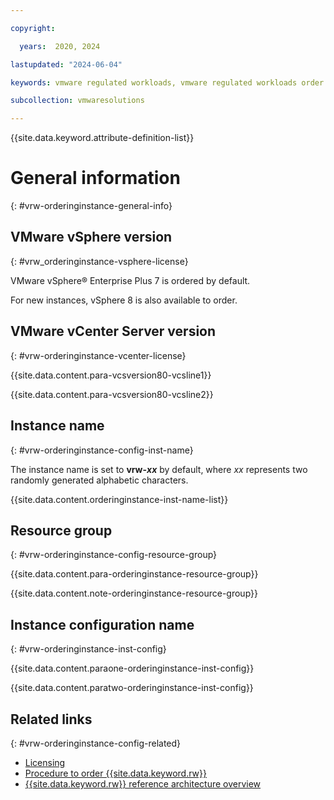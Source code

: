 ```yaml
---

copyright:

  years:  2020, 2024

lastupdated: "2024-06-04"

keywords: vmware regulated workloads, vmware regulated workloads order instance, order vmware regulated workloads, vmware regulated workloads instances

subcollection: vmwaresolutions

---
```


{{site.data.keyword.attribute-definition-list}}

# General information
{: #vrw-orderinginstance-general-info}

## VMware vSphere version
{: #vrw_orderinginstance-vsphere-license}

VMware vSphere® Enterprise Plus 7 is ordered by default.

For new instances, vSphere 8 is also available to order.

## VMware vCenter Server version
{: #vrw-orderinginstance-vcenter-license}

{{site.data.content.para-vcsversion80-vcsline1}}

{{site.data.content.para-vcsversion80-vcsline2}}

## Instance name
{: #vrw-orderinginstance-config-inst-name}

The instance name is set to **vrw-_xx_** by default, where _xx_ represents two randomly generated alphabetic characters.

{{site.data.content.orderinginstance-inst-name-list}}

## Resource group
{: #vrw-orderinginstance-config-resource-group}

{{site.data.content.para-orderinginstance-resource-group}}

{{site.data.content.note-orderinginstance-resource-group}}

## Instance configuration name
{: #vrw-orderinginstance-inst-config}

{{site.data.content.paraone-orderinginstance-inst-config}}

{{site.data.content.paratwo-orderinginstance-inst-config}}

## Related links
{: #vrw-orderinginstance-config-related}

* [Licensing](/docs/vmwaresolutions?topic=vmwaresolutions-vrw-orderinginstance-licensing)
* [Procedure to order {{site.data.keyword.rw}}](/docs/vmwaresolutions?topic=vmwaresolutions-vrw-orderinginstance-procedure)
* [{{site.data.keyword.rw}} reference architecture overview](/docs/vmwaresolutions?topic=vmwaresolutions-vrw-archi-overview)
